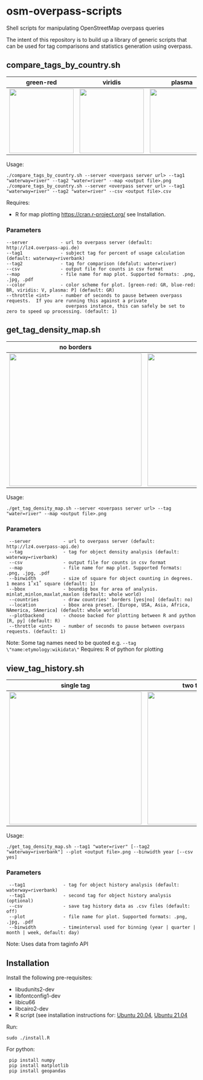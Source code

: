 # osm-overpass-scripts
Shell scripts for manipulating OpenStreetMap overpass queries

The intent of this repository is to build up a library of generic scripts that can be used for tag comparisons and statistics generation using overpass.

## compare_tags_by_country.sh
| green-red | viridis | plasma | blue-red |
| --------- | ------- | ------ | -------- |
| <img src="https://github.com/ZeLonewolf/osm-overpass-scripts/blob/main/img/test1.png" width="170"> | <img src="https://github.com/ZeLonewolf/osm-overpass-scripts/blob/main/img/test2.png" width="170"> | <img src="https://github.com/ZeLonewolf/osm-overpass-scripts/blob/main/img/test3.png" width="170"> | <img src="https://github.com/ZeLonewolf/osm-overpass-scripts/blob/main/img/test4.png" width="170"> |

Usage:

	./compare_tags_by_country.sh --server <overpass server url> --tag1 "waterway=river" --tag2 "water=river" --map <output file>.png
	./compare_tags_by_country.sh --server <overpass server url> --tag1 "waterway=river" --tag2 "water=river" --csv <output file>.csv

Requires:
* R for map plotting https://cran.r-project.org/ see Installation.

### Parameters
    --server            - url to overpass server (default: http://lz4.overpass-api.de)
    --tag1              - subject tag for percent of usage calculation (default: waterway=riverbank)
    --tag2              - tag for comparison (defalut: water=river)
    --csv               - output file for counts in csv format
    --map               - file name for map plot. Supported formats: .png, .jpg, .pdf
    --color             - color scheme for plot. [green-red: GR, blue-red: BR, viridis: V, plasma: P] (default: GR)
    --throttle <int>    - number of seconds to pause between overpass requests.  If you are running this against a private
                          overpass instance, this can safely be set to zero to speed up processing. (default: 1)

## get_tag_density_map.sh
| no borders | w/ borders |
| ----| ---- |
| <img src="https://github.com/ZeLonewolf/osm-overpass-scripts/blob/main/img/testdens1.png" width="350"> | <img src="https://github.com/ZeLonewolf/osm-overpass-scripts/blob/main/img/testdens2.png" width="350"> |

Usage:

    ./get_tag_density_map.sh --server <overpass server url> --tag "water=river" --map <output file>.png

### Parameters
     --server            - url to overpass server (default: http://lz4.overpass-api.de)
     --tag               - tag for object density analysis (default: waterway=riverbank)
     --csv               - output file for counts in csv format
     --map               - file name for map plot. Supported formats: .png, .jpg, .pdf
     --binwidth          - size of square for object counting in degrees. 1 means 1˚x1˚ square (default: 1)
     --bbox              - boundig box for area of analysis. minlat,minlon,maxlat,maxlon (default: whole world)
     --countries         - draw countries' borders [yes|no] (default: no)
     --location          - bbox area preset. [Europe, USA, Asia, Africa, NAmerica, SAmerica] (default: whole world)
     --plotbackend       - choose backed for plotting between R and python [R, py] (default: R)
     --throttle <int>    - number of seconds to pause between overpass requests. (default: 1)

Note: Some tag names need to be quoted e.g. `--tag \"name:etymology:wikidata\"`
Requires: R of python for plotting

## view_tag_history.sh
| single tag | two tags comparison |
| ----| ---- |
| <img src="https://github.com/ZeLonewolf/osm-overpass-scripts/blob/main/img/testhist1.png" width="350"> | <img src="https://github.com/ZeLonewolf/osm-overpass-scripts/blob/main/img/testhist2.png" width="350"> |

Usage:

    ./get_tag_density_map.sh --tag1 "water=river" [--tag2 "waterway=riverbank"] --plot <output file>.png --binwidth year [--csv yes]

### Parameters
     --tag1              - tag for object history analysis (default: waterway=riverbank)
     --tag1              - second tag for object history analysis (optional)
     --csv               - save tag history data as .csv files (default: off)
     --plot              - file name for plot. Supported formats: .png, .jpg, .pdf
     --binwidth          - timeinterval used for binning (year | quarter | month | week, default: day)

Note: Uses data from taginfo API

## Installation

Install the following pre-requisites:
* libudunits2-dev
* libfontconfig1-dev
* libicu66
* libcairo2-dev
* R script (see installation instructions for: [Ubuntu 20.04](https://linuxize.com/post/how-to-install-r-on-ubuntu-20-04 "Ubuntu 20.04 R installation instructions"), [Ubuntu 21.04](https://cran.r-project.org/bin/linux/ubuntu/)

Run:

	sudo ./install.R


For python:

     pip install numpy
     pip install matplotlib
     pip install geopandas

